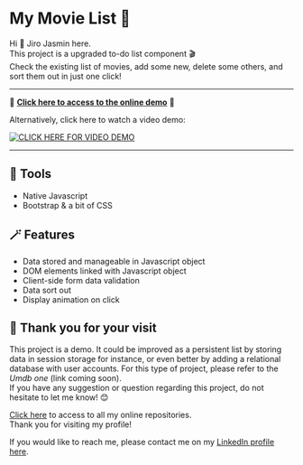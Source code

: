 # My Movie List 🍿

Hi 👋 Jiro Jasmin here.  
This project is a upgraded to-do list component 🎬  
Check the existing list of movies, add some new, delete some others, and sort them out in just one click!

---  
🚀 **[Click here to access to the online demo](https://jiro-jasmin.github.io/js_todolist/)** 🚀  
  
Alternatively, click here to watch a video demo:  
  
[![CLICK HERE FOR VIDEO DEMO](https://img.youtube.com/vi/b6n8kW0fXRo/0.jpg)](https://youtu.be/b6n8kW0fXRo)
  
---
  
## 🔧 Tools

- Native Javascript
- Bootstrap & a bit of CSS
  
## 🪄 Features

- Data stored and manageable in Javascript object
- DOM elements linked with Javascript object
- Client-side form data validation
- Data sort out
- Display animation on click

## 🙏 Thank you for your visit
  
This project is a demo. It could be improved as a persistent list by storing data in session storage for instance, or even better by adding a relational database with user accounts. For this type of project, please refer to the *Umdb one* (link coming soon).  
If you have any suggestion or question regarding this project, do not hesitate to let me know! 😊  

[Click here](https://github.com/jiro-jasmin?tab=repositories) to access to all my online repositories.  
Thank you for visiting my profile!  

If you would like to reach me, please contact me on my [LinkedIn profile here](https://www.linkedin.com/in/jiro-jasmin).
